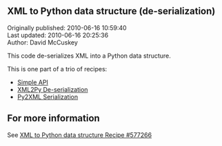 ## XML to Python data structure (de-serialization)  
Originally published: 2010-06-16 10:59:40  
Last updated: 2010-06-16 20:25:36  
Author: David McCuskey  
  
This code de-serializes XML into a Python data structure.

This is one part of a trio of recipes:

* [Simple API](http://code.activestate.com/recipes/577266)
* [XML2Py De-serialization](http://code.activestate.com/recipes/577267)
* [Py2XML Serialization](http://code.activestate.com/recipes/577268)

## For more information

See [XML to Python data structure Recipe #577266](http://code.activestate.com/recipes/577266)
